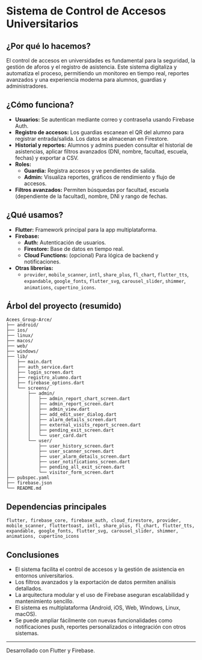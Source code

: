 # Sistema de Control de Accesos Universitarios

## ¿Por qué lo hacemos?
El control de accesos en universidades es fundamental para la seguridad, la gestión de aforos y el registro de asistencia. Este sistema digitaliza y automatiza el proceso, permitiendo un monitoreo en tiempo real, reportes avanzados y una experiencia moderna para alumnos, guardias y administradores.

## ¿Cómo funciona?
- **Usuarios:** Se autentican mediante correo y contraseña usando Firebase Auth.
- **Registro de accesos:** Los guardias escanean el QR del alumno para registrar entrada/salida. Los datos se almacenan en Firestore.
- **Historial y reportes:** Alumnos y admins pueden consultar el historial de asistencias, aplicar filtros avanzados (DNI, nombre, facultad, escuela, fechas) y exportar a CSV.
- **Roles:**
  - **Guardia:** Registra accesos y ve pendientes de salida.
  - **Admin:** Visualiza reportes, gráficos de rendimiento y flujo de accesos.
- **Filtros avanzados:** Permiten búsquedas por facultad, escuela (dependiente de la facultad), nombre, DNI y rango de fechas.

## ¿Qué usamos?
- **Flutter:** Framework principal para la app multiplataforma.
- **Firebase:**
  - **Auth:** Autenticación de usuarios.
  - **Firestore:** Base de datos en tiempo real.
  - **Cloud Functions:** (opcional) Para lógica de backend y notificaciones.
- **Otras librerías:**
  - `provider`, `mobile_scanner`, `intl`, `share_plus`, `fl_chart`, `flutter_tts`, `expandable`, `google_fonts`, `flutter_svg`, `carousel_slider`, `shimmer`, `animations`, `cupertino_icons`.

## Árbol del proyecto (resumido)
```
Acees_Group-Arce/
├── android/
├── ios/
├── linux/
├── macos/
├── web/
├── windows/
├── lib/
│   ├── main.dart
│   ├── auth_service.dart
│   ├── login_screen.dart
│   ├── registro_alumno.dart
│   ├── firebase_options.dart
│   └── screens/
│       ├── admin/
│       │   ├── admin_report_chart_screen.dart
│       │   ├── admin_report_screen.dart
│       │   ├── admin_view.dart
│       │   ├── add_edit_user_dialog.dart
│       │   ├── alarm_details_screen.dart
│       │   ├── external_visits_report_screen.dart
│       │   ├── pending_exit_screen.dart
│       │   └── user_card.dart
│       └── user/
│           ├── user_history_screen.dart
│           ├── user_scanner_screen.dart
│           ├── user_alarm_details_screen.dart
│           ├── user_notifications_screen.dart
│           ├── pending_all_exit_screen.dart
│           └── visitor_form_screen.dart
├── pubspec.yaml
├── firebase.json
└── README.md
```

## Dependencias principales
```
flutter, firebase_core, firebase_auth, cloud_firestore, provider, mobile_scanner, fluttertoast, intl, share_plus, fl_chart, flutter_tts, expandable, google_fonts, flutter_svg, carousel_slider, shimmer, animations, cupertino_icons
```

## Conclusiones
- El sistema facilita el control de accesos y la gestión de asistencia en entornos universitarios.
- Los filtros avanzados y la exportación de datos permiten análisis detallados.
- La arquitectura modular y el uso de Firebase aseguran escalabilidad y mantenimiento sencillo.
- El sistema es multiplataforma (Android, iOS, Web, Windows, Linux, macOS).
- Se puede ampliar fácilmente con nuevas funcionalidades como notificaciones push, reportes personalizados o integración con otros sistemas.

---
Desarrollado con Flutter y Firebase.

